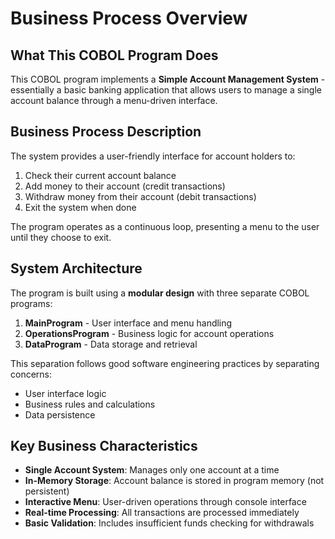 # Business Process Overview

## What This COBOL Program Does

This COBOL program implements a **Simple Account Management System** - essentially a basic banking application that allows users to manage a single account balance through a menu-driven interface.

## Business Process Description

The system provides a user-friendly interface for account holders to:
1. Check their current account balance
2. Add money to their account (credit transactions)
3. Withdraw money from their account (debit transactions)
4. Exit the system when done

The program operates as a continuous loop, presenting a menu to the user until they choose to exit.

## System Architecture

The program is built using a **modular design** with three separate COBOL programs:

1. **MainProgram** - User interface and menu handling
2. **OperationsProgram** - Business logic for account operations
3. **DataProgram** - Data storage and retrieval

This separation follows good software engineering practices by separating concerns:
- User interface logic
- Business rules and calculations
- Data persistence

## Key Business Characteristics

- **Single Account System**: Manages only one account at a time
- **In-Memory Storage**: Account balance is stored in program memory (not persistent)
- **Interactive Menu**: User-driven operations through console interface
- **Real-time Processing**: All transactions are processed immediately
- **Basic Validation**: Includes insufficient funds checking for withdrawals
